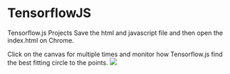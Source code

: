 # TensorflowJS
Tensorflow.js Projects 
Save the html and javascript file and then open the index.html on Chrome.

Click on the canvas for multiple times and monitor how Tensorflow.js find the best fitting circle to the points.
<img src="https://github.com/digitalSculpt/TensorflowJS/blob/master/CircularRegression.png?raw=true">
